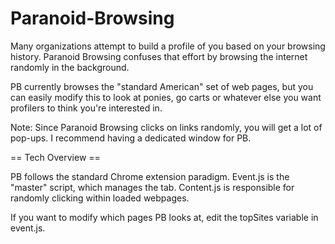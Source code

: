 Paranoid-Browsing
=================

Many organizations attempt to build a profile of you based on your browsing history. Paranoid Browsing confuses that effort by browsing the internet randomly in the background.

PB currently browses the "standard American" set of web pages, but you can easily modify this to look at ponies, go carts or whatever else you want profilers to think you're interested in. 

Note: Since Paranoid Browsing clicks on links randomly, you will get a lot of pop-ups. I recommend having a dedicated window for PB.

== Tech Overview ==

PB follows the standard Chrome extension paradigm. Event.js is the "master" script, which manages the tab. Content.js is responsible for randomly clicking within loaded webpages.

If you want to modify which pages PB looks at, edit the topSites variable in event.js.